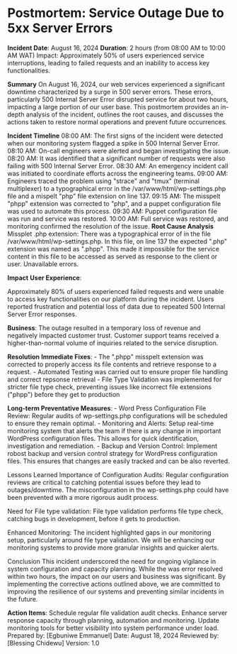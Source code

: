 # Postmortem: Service Outage Due to 5xx Server Errors

__Incident Date__: August 16, 2024
__Duration__: 2 hours (from 08:00 AM to 10:00 AM WAT)
Impact: Approximately 50% of users experienced service interruptions, leading to failed requests and an inability to access key functionalities.

__Summary__
On August 16, 2024, our web services experienced a significant downtime characterized by a surge in 500 server errors. These errors, particularly 500 Internal Server Error disrupted service for about two hours, impacting a large portion of our user base. This postmortem provides an in-depth analysis of the incident, outlines the root causes, and discusses the actions taken to restore normal operations and prevent future occurrences.

__Incident Timeline__
08:00 AM: The first signs of the incident were detected when our monitoring system flagged a spike in 500 Internal Server Error.
08:10 AM: On-call engineers were alerted and began investigating the issue.
08:20 AM: It was identified that a significant number of requests were also failing with 500 Internal Server Error.
08:30 AM: An emergency incident call was initiated to coordinate efforts across the engineering teams.
09:00 AM: Engineers traced the problem using "strace" and "tmux" (terminal multiplexer) to a typographical error in the /var/www/html/wp-settings.php file and a mispelt "php" file extension on line 137.
09:15 AM: The misspelt "phpp" extension was corrected to "php", and a puppet configuration file was used to automate this process.
09:30 AM: Puppet configuration file was run and service was restored.
10:00 AM: Full service was restored, and monitoring confirmed the resolution of the issue.
__Root Cause Analysis__
Missplet .php extension:
There was a typographical error of in the file /var/www/html/wp-settings.php. In this file, on line 137 the expected ".php" extension was named as ".phpp". This made it impossible for the service content in this file to be accessed as served as response to the client or user.
Unavailable errors.

__Impact__
__User Experience__:

Approximately 80% of users experienced failed requests and were unable to access key functionalities on our platform during the incident.
Users reported frustration and potential loss of data due to repeated 500 Internal Server Error responses.

__Business__:
The outage resulted in a temporary loss of revenue and negatively impacted customer trust.
Customer support teams received a higher-than-normal volume of inquiries related to the service disruption.

__Resolution__
__Immediate Fixes__:
    - The ".phpp" misspelt extension was corrected to properly access its file contents and retrieve response to a request.
    - Automated Testing was carried out to ensure proper file handling and correct repsonse retrieval
    - File Type Validation was implemented for stricter file type check, preventing issues like incorrect file extensions ("phpp") before they get to production

__Long-term Preventative Measures__:
    - Word Press Configuration File Review: Regular audits of wp-settings.php configurations will be scheduled to ensure they remain optimal.
    - Monitoring and Alerts: Setup real-time monitoring system that alerts the team if there is any change in important WordPress configuration files. This allows for quick identification, investigation and remediation.
    - Backup and Version Control: Implement robost backup and version control strategy for WordPress configuration files. This ensures that changes are easily tracked and can be also reverted.

Lessons Learned
Importance of Configuration Audits: Regular configuration reviews are critical to catching potential issues before they lead to outages/downtime. The misconfiguration in the wp-settings.php could have been prevented with a more rigorous audit process.

Need for File type validation: File type validation performs file type check, catching bugs in development, before it gets to production.

Enhanced Monitoring: The incident highlighted gaps in our monitoring setup, particularly around file type validation. We will be enhancing our monitoring systems to provide more granular insights and quicker alerts.

Conclusion
This incident underscored the need for ongoing vigilance in system configuration and capacity planning. While the  was error resolved within two hours, the impact on our users and business was significant. By implementing the corrective actions outlined above, we are committed to improving the resilience of our systems and preventing similar incidents in the future.

__Action Items__:
 Schedule regular file validation audit checks.
 Enhance server response capacity through planning, automation and monitoring.
 Update monitoring tools for better visibility into system performance under load.
Prepared by: [Egbuniwe Emmanuel]
Date: August 18, 2024
Reviewed by: [Blessing Chidewu]
Version: 1.0
